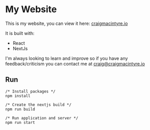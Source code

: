 # My Website

This is my website, you can view it here: [craigmacintyre.io](https://craigmacintyre.io/)

It is built with:

- React
- NextJs

I'm always looking to learn and improve so if you have any feedback/criticism you can contact me at craig@craigmacintyre.io

## Run 

```
/* Install packages */
npm install

/* Create the nextjs build */ 
npm run build

/* Run application and server */
npm run start
```
